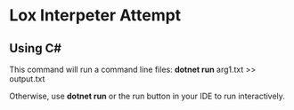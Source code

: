 # Lox Interpeter Attempt
## Using C#

 This command will run a command line files:
 **dotnet run** arg1.txt >> output.txt

 Otherwise, use **dotnet run** or the run button in your IDE to run interactively.